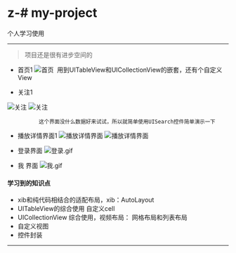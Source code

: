 # z-# my-project
个人学习使用
***
> 项目还是很有进步空间的

* 首页1
 ![首页](https://github.com/zyfname/z-/blob/master/Simulator%20Screen%20Shot%202018年1月27日%20上午10.28.23.png)
  用到UITableView和UICollectionView的嵌套，还有个自定义View

* 关注1

![关注](https://github.com/zyfname/z-/blob/master/Simulator%20Screen%20Shot%202018年1月27日%20上午10.39.44.png)
![关注](https://github.com/zyfname/z-/blob/master/Simulator%20Screen%20Shot%202018年1月27日%20上午10.39.28.png)

              这个界面没什么数据好来试试，所以就简单使用UISearch控件简单演示一下



* 播放详情界面1
![播放详情界面](https://github.com/zyfname/z-/blob/master/Simulator%20Screen%20Shot%202018年1月27日%20上午11.42.44.png)
![播放详情界面](https://github.com/zyfname/z-/blob/master/Simulator%20Screen%20Shot%202018年1月27日%20上午11.42.49.png)


* 登录界面
![登录.gif](https://github.com/zyfname/z-/blob/master/我.tiff)

* 我 界面
![我.gif](https://github.com/zyfname/z-/blob/master/我.tiff)
#### 学习到的知识点
*    xib和纯代码相结合的适配布局，xib：AutoLayout 
* UITableView的综合使用 自定义cell
* UICollectionView 综合使用，视频布局： 网格布局和列表布局
* 自定义视图
* 控件封装
***

